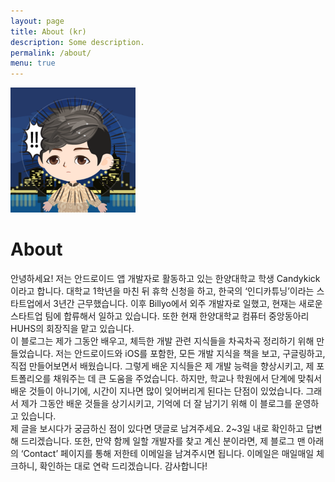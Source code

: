 ```yaml
---
layout: page
title: About (kr)
description: Some description.
permalink: /about/
menu: true
---
```


<img class="img-rounded" src="/assets/img/uploads/profile.png" alt="Thiago Rossener" width="200">

# About

 안녕하세요! 저는 안드로이드 앱 개발자로 활동하고 있는 한양대학교 학생 Candykick이라고 합니다. 대학교 1학년을 마친 뒤 휴학 신청을 하고, 한국의 ‘인디카튜닝’이라는 스타트업에서 3년간 근무했습니다. 이후 Billyo에서 외주 개발자로 일했고, 현재는 새로운 스타트업 팀에 합류해서 일하고 있습니다. 또한 현재 한양대학교 컴퓨터 중앙동아리 HUHS의 회장직을 맡고 있습니다.<br>
 이 블로그는 제가 그동안 배우고, 체득한 개발 관련 지식들을 차곡차곡 정리하기 위해 만들었습니다. 저는 안드로이드와 iOS를 포함한, 모든 개발 지식을 책을 보고, 구글링하고, 직접 만들어보면서 배웠습니다. 그렇게 배운 지식들은 제 개발 능력을 향상시키고, 제 포트폴리오를 채워주는 데 큰 도움을 주었습니다. 하지만, 학교나 학원에서 단계에 맞춰서 배운 것들이 아니기에, 시간이 지나면 많이 잊어버리게 된다는 단점이 있었습니다. 그래서 제가 그동안 배운 것들을 상기시키고, 기억에 더 잘 남기기 위해 이 블로그를 운영하고 있습니다.  
 제 글을 보시다가 궁금하신 점이 있다면 댓글로 남겨주세요. 2~3일 내로 확인하고 답변해 드리겠습니다. 또한, 만약 함께 일할 개발자를 찾고 계신 분이라면, 제 블로그 맨 아래의 ‘Contact’ 페이지를 통해 저한테 이메일을 남겨주시면 됩니다. 이메일은 매일매일 체크하니, 확인하는 대로 연락 드리겠습니다. 감사합니다!  
